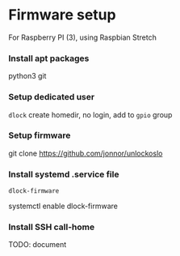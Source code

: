 # Firmware setup

For Raspberry PI (3), using Raspbian Stretch

### Install apt packages

python3 git

### Setup dedicated user

`dlock`
create homedir,
no login,
add to `gpio` group

### Setup firmware

git clone https://github.com/jonnor/unlockoslo

### Install systemd .service file

```
dlock-firmware
```

systemctl enable dlock-firmware

### Install SSH call-home

TODO: document
